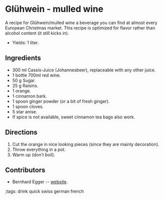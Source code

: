 # Glühwein - mulled wine

A recipe for Glühwein/mulled wine a beverage you can find at almost every
European Christmas market. This recipe is optimized for flavor rather than
alcohol content (it still kicks in).

- Yields: 1 liter.

## Ingredients

- 300 ml Cassis-Juice (Johannesbeer), replaceable with any other juice.
- 1 bottle 700ml red wine.
- 50 g Sugar.
- 25 g Raisins.
- 1 orange.
- 1 cinnamon bark.
- 1 spoon ginger powder (or a bit of fresh ginger).
- 1 spoon cloves.
- 5 star anise.
- If spice is not available, sweet cinnamon tea bags also work.

## Directions

1. Cut the orange in nice looking pieces (since they are mainly decoration).
2. Throw everything in a pot.
3. Warm up (don't boil).

## Contributors

- Bernhard Egger -- [website](https://eggerbernhard.ch).

;tags: drink quick swiss german french
